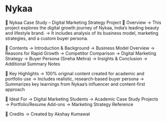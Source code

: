 # Nykaa

💄 Nykaa Case Study – Digital Marketing Strategy Project
📌 Overview
→ This project explores the digital growth journey of Nykaa, India’s leading beauty and lifestyle brand.
→ It includes analysis of its business model, marketing strategies, and a custom buyer persona.

📌 Contents
→ Introduction & Background
→ Business Model Overview
→ Reasons for Rapid Growth
→ Competitor Comparison
→ Digital Marketing Strategy
→ Buyer Persona (Sneha Mehra)
→ Insights & Conclusion
→ Additional Summary Notes

📌 Key Highlights
→ 100% original content created for academic and portfolio use
→ Includes realistic, research-based buyer persona
→ Summarizes key learnings from Nykaa’s influencer and content-first approach

📌 Ideal For
→ Digital Marketing Students
→ Academic Case Study Projects
→ Portfolio/Resume Add-ons
→ Marketing Strategy Reference

📌 Credits
→ Created by Akshay Kumawat
